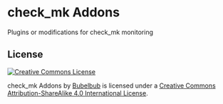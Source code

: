 check_mk Addons
===============

Plugins or modifications for check_mk monitoring

## License ##

[![Creative Commons License](https://i.creativecommons.org/l/by-sa/4.0/88x31.png)](http://creativecommons.org/licenses/by-sa/4.0/ "Creative Commons License")

check_mk Addons by [Bubelbub](https://github.com/Bubelbub) is licensed under a [Creative Commons Attribution-ShareAlike 4.0 International License](http://creativecommons.org/licenses/by-sa/4.0/).
